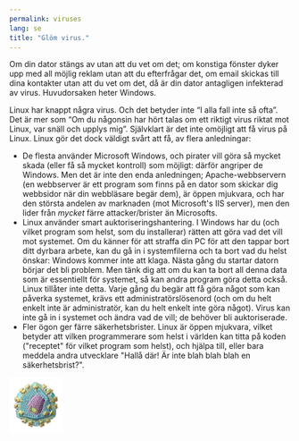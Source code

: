 ```yaml
---
permalink: viruses
lang: se
title: "Glöm virus."
---
```


Om din dator stängs av utan att du vet om det; om konstiga fönster dyker upp med all möjlig reklam utan att du efterfrågar det, om email skickas till dina kontakter utan att du vet om det, då är din dator antagligen infekterad av virus. Huvudorsaken heter Windows.

Linux har knappt några virus. Och det betyder inte “I alla fall inte så ofta”. Det är mer som “Om du någonsin har hört talas om ett riktigt virus riktat mot Linux, var snäll och upplys mig”. Självklart är det inte omöjligt att få virus på Linux. Linux gör det dock väldigt svårt att få, av flera anledningar:

<ul>

<li>De flesta använder Microsoft Windows, och pirater vill göra så mycket skada (eller få så mycket kontroll) som möjligt: därför angriper de Windows. Men det är inte den enda anledningen; Apache-webbservern (en webbserver är ett program som finns på en dator som skickar dig webbsidor när din webbläsare begär dem), är öppen mjukvara, och har den största andelen av marknaden (mot Microsoft's IIS server), men den lider från <i>mycket</i> färre attacker/brister än Microsofts.</li>

<li>Linux använder smart auktoriseringshantering. I Windows har du (och vilket program som helst, som du installerar) rätten att göra vad det vill mot systemet. Om du känner för att straffa din PC för att den tappar bort ditt dyrbara arbete, kan du gå in i systemfilerna och ta bort vad du helst önskar: Windows kommer inte att klaga. Nästa gång du startar datorn börjar det bli problem. Men tänk dig att om du kan ta bort all denna data som är essentiellt för systemet, så kan andra program göra detta också. Linux tillåter inte detta. Varje gång du begär att få göra något som kan påverka systemet, krävs ett administratörslösenord (och om du helt enkelt inte är administratör, kan du helt enkelt inte göra något). Virus kan inte gå in i systemet och ändra vad de vill; de behöver bli auktoriserade.</li>

<li>Fler ögon ger färre säkerhetsbrister. Linux är öppen mjukvara, vilket betyder att vilken programmerare som helst i världen kan titta på koden ("receptet" för vilket program som helst), och hjälpa till, eller bara meddela andra utvecklare "Hallå där! Är inte blah blah blah en säkerhetsbrist?".</li>

</ul>

<img src="/img/viruses_thumb.png" />




